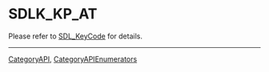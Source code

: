 # SDLK_KP_AT

Please refer to [SDL_KeyCode](SDL_KeyCode) for details.

----
[CategoryAPI](CategoryAPI), [CategoryAPIEnumerators](CategoryAPIEnumerators)

